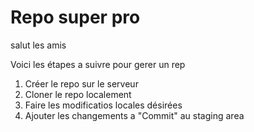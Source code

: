 # Repo super pro

salut les amis

Voici les étapes a suivre pour gerer un rep 

1. Créer le repo sur le serveur
2. Cloner le repo localement
1. Faire les modificatios locales désirées
1. Ajouter les changements a "Commit" au staging area


